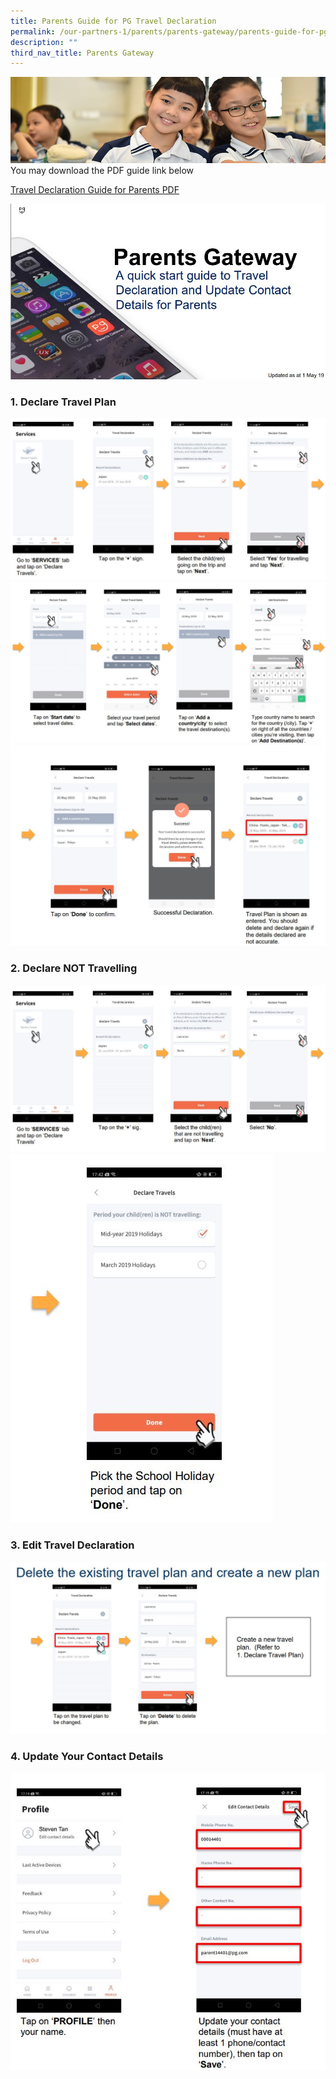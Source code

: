 ```yaml
---
title: Parents Guide for PG Travel Declaration
permalink: /our-partners-1/parents/parents-gateway/parents-guide-for-pg-travel-declaration/
description: ""
third_nav_title: Parents Gateway
---
```

![](/images/Website%20Banners%20Subpage/948x260%20masterhead%20-%20Our%20Partners3.jpg)
You may download the PDF guide link below

[Travel Declaration Guide for Parents PDF](/files/Parents%20Guide%20for%20PG%20Travel%20Declaration%20Update%20Particulars%20-%208%20May%2019.pdf)

![](/images/PG%20Travel%20Declaration%201.jpg)

### 1. Declare Travel Plan

![](/images/PG%20Travel%20Declaration%202.jpg)
![](/images/PG%20Travel%20Declaration%203.jpg)
![](/images/PG%20Travel%20Declaration%204.jpg)

### 2. Declare NOT Travelling

![](/images/PG%20Travel%20Declaration%205.jpg)
![](/images/PG%20Travel%20Declaration%206.jpg)

### 3. Edit Travel Declaration

![](/images/PG%20Travel%20Declaration%207.jpg)

### 4. Update Your Contact Details

![](/images/PG%20Travel%20Declaration%208.jpg)